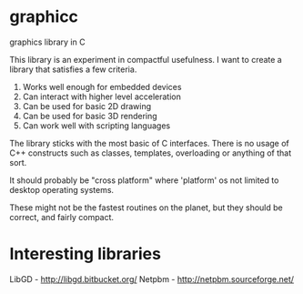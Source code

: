 graphicc
========

graphics library in C

This library is an experiment in compactful usefulness.  I want
to create a library that satisfies a few criteria.

1) Works well enough for embedded devices
2) Can interact with higher level acceleration
3) Can be used for basic 2D drawing
4) Can be used for basic 3D rendering
5) Can work well with scripting languages

The library sticks with the most basic of C interfaces.  There
is no usage of C++ constructs such as classes, templates, overloading
or anything of that sort.

It should probably be "cross platform" where 'platform' os not
limited to desktop operating systems.

These might not be the fastest routines on the planet, but they
should be correct, and fairly compact.

Interesting libraries
=====================
LibGD - http://libgd.bitbucket.org/
Netpbm - http://netpbm.sourceforge.net/